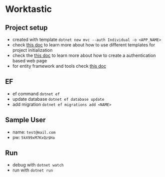 # Worktastic

## Project setup
* created with template `dotnet new mvc --auth Individual -o <APP_NAME>`
* check [this doc](https://learn.microsoft.com/en-us/dotnet/core/tools/dotnet-new) to learn more about how to use different templates for project initialization
* check the [this doc](https://learn.microsoft.com/en-us/aspnet/core/security/authentication/) to learn more about how to create a authentication based web page
* for entity framework and tools check [this doc](https://learn.microsoft.com/en-us/ef/core/cli/dotnet)

## EF
* ef command `dotnet ef`
* update database `dotnet ef database update`
* add migration `dotnet ef migrations add <NAME>`

## Sample User
* name: `test@mail.com`
* pw: `5kX99xM7KxQz$Ha`

## Run
* debug with `dotnet watch`
* run with `dotnet run`